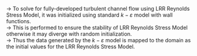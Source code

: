 -> To solve for fully-developed turbulent channel flow using LRR Reynolds Stress Model, it was initialized using standard $k-\varepsilon$ model with wall functions.  
-> This is performed to ensure the stability of LRR Reynolds Stress Model otherwise it may diverge with random initialization.   
-> Thus the data generated by the $k-\varepsilon$ model is mapped to the domain as the initial values for the LRR Reynolds Stress Model.

